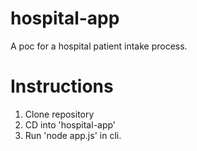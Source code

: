 # hospital-app
A poc for a hospital patient intake process.

# Instructions
1) Clone repository
2) CD into 'hospital-app'
3) Run 'node app.js' in cli.

